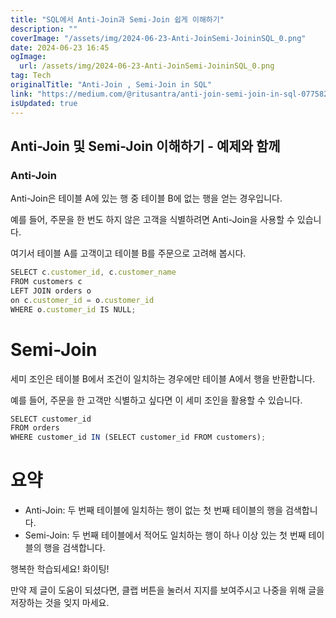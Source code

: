 ```yaml
---
title: "SQL에서 Anti-Join과 Semi-Join 쉽게 이해하기"
description: ""
coverImage: "/assets/img/2024-06-23-Anti-JoinSemi-JoininSQL_0.png"
date: 2024-06-23 16:45
ogImage:
  url: /assets/img/2024-06-23-Anti-JoinSemi-JoininSQL_0.png
tag: Tech
originalTitle: "Anti-Join , Semi-Join in SQL"
link: "https://medium.com/@ritusantra/anti-join-semi-join-in-sql-077582f67ea8"
isUpdated: true
---
```


## Anti-Join 및 Semi-Join 이해하기 - 예제와 함께

### Anti-Join

Anti-Join은 테이블 A에 있는 행 중 테이블 B에 없는 행을 얻는 경우입니다.

예를 들어, 주문을 한 번도 하지 않은 고객을 식별하려면 Anti-Join을 사용할 수 있습니다.

<!-- cozy-coder - 수평 -->

<ins class="adsbygoogle"
     style="display:block"
     data-ad-client="ca-pub-4877378276818686"
     data-ad-slot="1107185301"
     data-ad-format="auto"
     data-full-width-responsive="true"></ins>

<script>
     (adsbygoogle = window.adsbygoogle || []).push({});
</script>

여기서 테이블 A를 고객이고 테이블 B를 주문으로 고려해 봅시다.

```js
SELECT c.customer_id, c.customer_name
FROM customers c
LEFT JOIN orders o
on c.customer_id = o.customer_id
WHERE o.customer_id IS NULL;
```

# Semi-Join

세미 조인은 테이블 B에서 조건이 일치하는 경우에만 테이블 A에서 행을 반환합니다.

<!-- cozy-coder - 수평 -->

<ins class="adsbygoogle"
     style="display:block"
     data-ad-client="ca-pub-4877378276818686"
     data-ad-slot="1107185301"
     data-ad-format="auto"
     data-full-width-responsive="true"></ins>

<script>
     (adsbygoogle = window.adsbygoogle || []).push({});
</script>

예를 들어, 주문을 한 고객만 식별하고 싶다면 이 세미 조인을 활용할 수 있습니다.

```js
SELECT customer_id
FROM orders
WHERE customer_id IN (SELECT customer_id FROM customers);
```

# 요약

- Anti-Join: 두 번째 테이블에 일치하는 행이 없는 첫 번째 테이블의 행을 검색합니다.
- Semi-Join: 두 번째 테이블에서 적어도 일치하는 행이 하나 이상 있는 첫 번째 테이블의 행을 검색합니다.

<!-- cozy-coder - 수평 -->

<ins class="adsbygoogle"
     style="display:block"
     data-ad-client="ca-pub-4877378276818686"
     data-ad-slot="1107185301"
     data-ad-format="auto"
     data-full-width-responsive="true"></ins>

<script>
     (adsbygoogle = window.adsbygoogle || []).push({});
</script>

행복한 학습되세요! 화이팅!

만약 제 글이 도움이 되셨다면, 클랩 버튼을 눌러서 지지를 보여주시고 나중을 위해 글을 저장하는 것을 잊지 마세요.
